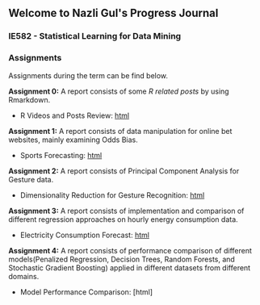 ## Welcome to Nazli Gul's Progress Journal
### IE582 - Statistical Learning for Data Mining


### Assignments
Assignments during the term can be find below.<br>

**Assignment 0:**  A report consists of some *R related posts* by using Rmarkdown. 

- R Videos and Posts Review: [html](Assignment-0.html)<br>

**Assignment 1:** A report consists of data manipulation for online bet websites, mainly examining Odds Bias. 

- Sports Forecasting: [html](Assignment1-582.html)

**Assignment 2:** A report consists of Principal Component Analysis for Gesture data.

- Dimensionality Reduction for Gesture Recognition: [html](Assignment-2-582.html)
  
**Assignment 3:** A report consists of implementation and comparison of different regression approaches on hourly energy consumption data.

- Electricity Consumption Forecast: [html](Assignment3-582.html) 

**Assignment 4:** A report consists of performance comparison of different models(Penalized Regression, Decision Trees, Random Forests, and Stochastic Gradient Boosting) applied in different datasets from different domains.

- Model Performance Comparison:  [html]
